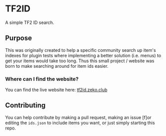 # TF2ID
A simple TF2 ID search.

## Purpose
This was originally created to help a specific community search up item's indexes for plugin tests where implementing a better solution (i.e. menus) to get your items would take too long.
Thus this small project / website was born to make searching around for item ids easier.

### Where can I find the website?
You can find the live website here: [tf2id.zeko.club](tf2id.zeko.club)

## Contributing
You can help contribute by making a pull request, making an issue [f]or editing the `ids.json` to include items you want, or just simply starting this repo.
